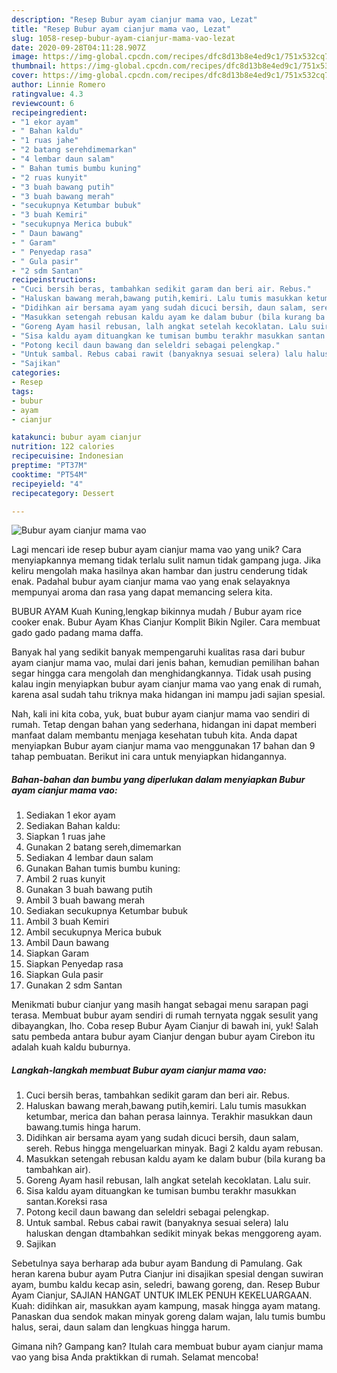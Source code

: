 ```yaml
---
description: "Resep Bubur ayam cianjur mama vao, Lezat"
title: "Resep Bubur ayam cianjur mama vao, Lezat"
slug: 1058-resep-bubur-ayam-cianjur-mama-vao-lezat
date: 2020-09-28T04:11:28.907Z
image: https://img-global.cpcdn.com/recipes/dfc8d13b8e4ed9c1/751x532cq70/bubur-ayam-cianjur-mama-vao-foto-resep-utama.jpg
thumbnail: https://img-global.cpcdn.com/recipes/dfc8d13b8e4ed9c1/751x532cq70/bubur-ayam-cianjur-mama-vao-foto-resep-utama.jpg
cover: https://img-global.cpcdn.com/recipes/dfc8d13b8e4ed9c1/751x532cq70/bubur-ayam-cianjur-mama-vao-foto-resep-utama.jpg
author: Linnie Romero
ratingvalue: 4.3
reviewcount: 6
recipeingredient:
- "1 ekor ayam"
- " Bahan kaldu"
- "1 ruas jahe"
- "2 batang serehdimemarkan"
- "4 lembar daun salam"
- " Bahan tumis bumbu kuning"
- "2 ruas kunyit"
- "3 buah bawang putih"
- "3 buah bawang merah"
- "secukupnya Ketumbar bubuk"
- "3 buah Kemiri"
- "secukupnya Merica bubuk"
- " Daun bawang"
- " Garam"
- " Penyedap rasa"
- " Gula pasir"
- "2 sdm Santan"
recipeinstructions:
- "Cuci bersih beras, tambahkan sedikit garam dan beri air. Rebus."
- "Haluskan bawang merah,bawang putih,kemiri. Lalu tumis masukkan ketumbar, merica dan bahan perasa lainnya. Terakhir masukkan daun bawang.tumis hinga harum."
- "Didihkan air bersama ayam yang sudah dicuci bersih, daun salam, sereh. Rebus hingga mengeluarkan minyak. Bagi 2 kaldu ayam rebusan."
- "Masukkan setengah rebusan kaldu ayam ke dalam bubur (bila kurang ba tambahkan air)."
- "Goreng Ayam hasil rebusan, lalh angkat setelah kecoklatan. Lalu suir."
- "Sisa kaldu ayam dituangkan ke tumisan bumbu terakhr masukkan santan.Koreksi rasa"
- "Potong kecil daun bawang dan seleldri sebagai pelengkap."
- "Untuk sambal. Rebus cabai rawit (banyaknya sesuai selera) lalu haluskan dengan dtambahkan sedikit minyak bekas menggoreng ayam."
- "Sajikan"
categories:
- Resep
tags:
- bubur
- ayam
- cianjur

katakunci: bubur ayam cianjur 
nutrition: 122 calories
recipecuisine: Indonesian
preptime: "PT37M"
cooktime: "PT54M"
recipeyield: "4"
recipecategory: Dessert

---
```



![Bubur ayam cianjur mama vao](https://img-global.cpcdn.com/recipes/dfc8d13b8e4ed9c1/751x532cq70/bubur-ayam-cianjur-mama-vao-foto-resep-utama.jpg)

Lagi mencari ide resep bubur ayam cianjur mama vao yang unik? Cara menyiapkannya memang tidak terlalu sulit namun tidak gampang juga. Jika keliru mengolah maka hasilnya akan hambar dan justru cenderung tidak enak. Padahal bubur ayam cianjur mama vao yang enak selayaknya mempunyai aroma dan rasa yang dapat memancing selera kita.

BUBUR AYAM Kuah Kuning,lengkap bikinnya mudah / Bubur ayam rice cooker enak. Bubur Ayam Khas Cianjur Komplit Bikin Ngiler. Cara membuat gado gado padang mama daffa.

Banyak hal yang sedikit banyak mempengaruhi kualitas rasa dari bubur ayam cianjur mama vao, mulai dari jenis bahan, kemudian pemilihan bahan segar hingga cara mengolah dan menghidangkannya. Tidak usah pusing kalau ingin menyiapkan bubur ayam cianjur mama vao yang enak di rumah, karena asal sudah tahu triknya maka hidangan ini mampu jadi sajian spesial.


Nah, kali ini kita coba, yuk, buat bubur ayam cianjur mama vao sendiri di rumah. Tetap dengan bahan yang sederhana, hidangan ini dapat memberi manfaat dalam membantu menjaga kesehatan tubuh kita. Anda dapat menyiapkan Bubur ayam cianjur mama vao menggunakan 17 bahan dan 9 tahap pembuatan. Berikut ini cara untuk menyiapkan hidangannya.

<!--inarticleads1-->

##### Bahan-bahan dan bumbu yang diperlukan dalam menyiapkan Bubur ayam cianjur mama vao:

1. Sediakan 1 ekor ayam
1. Sediakan  Bahan kaldu:
1. Siapkan 1 ruas jahe
1. Gunakan 2 batang sereh,dimemarkan
1. Sediakan 4 lembar daun salam
1. Gunakan  Bahan tumis bumbu kuning:
1. Ambil 2 ruas kunyit
1. Gunakan 3 buah bawang putih
1. Ambil 3 buah bawang merah
1. Sediakan secukupnya Ketumbar bubuk
1. Ambil 3 buah Kemiri
1. Ambil secukupnya Merica bubuk
1. Ambil  Daun bawang
1. Siapkan  Garam
1. Siapkan  Penyedap rasa
1. Siapkan  Gula pasir
1. Gunakan 2 sdm Santan


Menikmati bubur cianjur yang masih hangat sebagai menu sarapan pagi terasa. Membuat bubur ayam sendiri di rumah ternyata nggak sesulit yang dibayangkan, lho. Coba resep Bubur Ayam Cianjur di bawah ini, yuk! Salah satu pembeda antara bubur ayam Cianjur dengan bubur ayam Cirebon itu adalah kuah kaldu buburnya. 

<!--inarticleads2-->

##### Langkah-langkah membuat Bubur ayam cianjur mama vao:

1. Cuci bersih beras, tambahkan sedikit garam dan beri air. Rebus.
1. Haluskan bawang merah,bawang putih,kemiri. Lalu tumis masukkan ketumbar, merica dan bahan perasa lainnya. Terakhir masukkan daun bawang.tumis hinga harum.
1. Didihkan air bersama ayam yang sudah dicuci bersih, daun salam, sereh. Rebus hingga mengeluarkan minyak. Bagi 2 kaldu ayam rebusan.
1. Masukkan setengah rebusan kaldu ayam ke dalam bubur (bila kurang ba tambahkan air).
1. Goreng Ayam hasil rebusan, lalh angkat setelah kecoklatan. Lalu suir.
1. Sisa kaldu ayam dituangkan ke tumisan bumbu terakhr masukkan santan.Koreksi rasa
1. Potong kecil daun bawang dan seleldri sebagai pelengkap.
1. Untuk sambal. Rebus cabai rawit (banyaknya sesuai selera) lalu haluskan dengan dtambahkan sedikit minyak bekas menggoreng ayam.
1. Sajikan


Sebetulnya saya berharap ada bubur ayam Bandung di Pamulang. Gak heran karena bubur ayam Putra Cianjur ini disajikan spesial dengan suwiran ayam, bumbu kaldu kecap asin, seledri, bawang goreng, dan. Resep Bubur Ayam Cianjur, SAJIAN HANGAT UNTUK IMLEK PENUH KEKELUARGAAN. Kuah: didihkan air, masukkan ayam kampung, masak hingga ayam matang. Panaskan dua sendok makan minyak goreng dalam wajan, lalu tumis bumbu halus, serai, daun salam dan lengkuas hingga harum. 

Gimana nih? Gampang kan? Itulah cara membuat bubur ayam cianjur mama vao yang bisa Anda praktikkan di rumah. Selamat mencoba!
